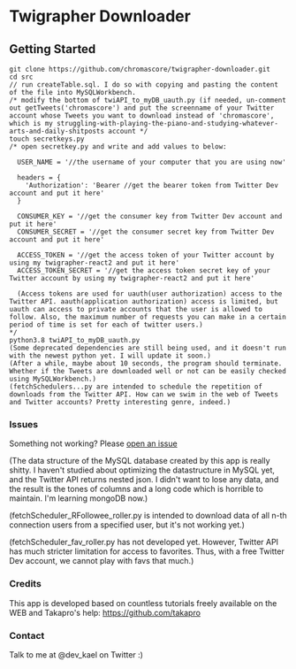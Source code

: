 # Twigrapher Downloader

## Getting Started
```
git clone https://github.com/chromascore/twigrapher-downloader.git
cd src
// run createTable.sql. I do so with copying and pasting the content of the file into MySQLWorkbench.
/* modify the bottom of twiAPI_to_myDB_uauth.py (if needed, un-comment out getTweets('chromascore') and put the screenname of your Twitter account whose Tweets you want to download instead of 'chromascore', which is my struggling-with-playing-the-piano-and-studying-whatever-arts-and-daily-shitposts account */
touch secretkeys.py
/* open secretkey.py and write and add values to below:

  USER_NAME = '//the username of your computer that you are using now'

  headers = {
    'Authorization': 'Bearer //get the bearer token from Twitter Dev account and put it here'
  }

  CONSUMER_KEY = '//get the consumer key from Twitter Dev account and put it here'
  CONSUMER_SECRET = '//get the consumer secret key from Twitter Dev account and put it here'

  ACCESS_TOKEN = '//get the access token of your Twitter account by using my twigrapher-react2 and put it here'
  ACCESS_TOKEN_SECRET = '//get the access token secret key of your Twitter account by using my twigrapher-react2 and put it here'

  (Access tokens are used for uauth(user authorization) access to the Twitter API. aauth(application authorization) access is limited, but uauth can access to private accounts that the user is allowed to follow. Also, the maximum number of requests you can make in a certain period of time is set for each of twitter users.)
*/
python3.8 twiAPI_to_myDB_uauth.py
(Some deprecated dependencies are still being used, and it doesn't run with the newest python yet. I will update it soon.)
(After a while, maybe about 10 seconds, the program should terminate. Whether if the Tweets are downloaded well or not can be easily checked using MySQLWorkbench.)
(fetchSchedulers...py are intended to schedule the repetition of downloads from the Twitter API. How can we swim in the web of Tweets and Twitter accounts? Pretty interesting genre, indeed.)
```

### Issues
Something not working?  Please [open an issue](https://github.com/chromascore/twigrapher-api/issues)

(The data structure of the MySQL database created by this app is really shitty. I haven't studied about optimizing the datastructure in MySQL yet, and the Twitter API returns nested json. I didn't want to lose any data, and the result is the tones of columns and a long code which is horrible to maintain. I'm learning mongoDB now.)

(fetchScheduler_RFollowee_roller.py is intended to download data of all n-th connection users from a specified user, but it's not working yet.)
  
(fetchScheduler_fav_roller.py has not developed yet. However, Twitter API has much stricter limitation for access to favorites. Thus, with a free Twitter Dev account, we cannot play with favs that much.)

### Credits
This app is developed based on countless tutorials freely available on the WEB and Takapro's help: https://github.com/takapro

### Contact
Talk to me at @dev_kael on Twitter :)